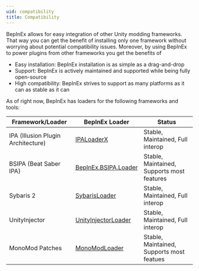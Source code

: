 ```yaml
---
uid: compatibility
title: Compatibility
---
```


BepInEx allows for easy integration of other Unity modding frameworks. That way 
you can get the benefit of installing only one framework without worrying about 
potential compatibility issues. Moreover, by using BepInEx to power plugins 
from other frameworks you get the benefits of

* Easy installation: BepInEx installation is as simple as a drag-and-drop
* Support: BepInEx is actively maintained and supported while being fully open-source
* High compatibility: BepInEx strives to support as many platforms as it can as stable as it can

As of right now, BepInEx has loaders for the following frameworks and tools:

| **Framework/Loader**               | **BepInEx Loader**                                                            | **Status**                                 |
| ---------------------------------- | ----------------------------------------------------------------------------- | ------------------------------------------ |
| IPA (Illusion Plugin Architecture) | [IPALoaderX](https://github.com/BepInEx/IPALoaderX)                           | Stable, Maintained, Full interop           |
| BSIPA (Beat Saber IPA)             | [BepInEx.BSIPA.Loader](https://github.com/BepInEx/BepInEx.BSIPA.Loader)       | Stable, Maintained, Supports most features |
| Sybaris 2                          | [SybarisLoader](https://github.com/BepInEx/BepInEx.SybarisLoader.Patcher)     | Stable, Maintained, Full interop           |
| UnityInjector                      | [UnityInjectorLoader](https://github.com/BepInEx/BepInEx.UnityInjectorLoader) | Stable, Maintained, Full interop           |
| MonoMod Patches                    | [MonoModLoader](https://github.com/BepInEx/BepInEx.MonoMod.Loader)            | Stable, Maintained, Supports most featues  |
